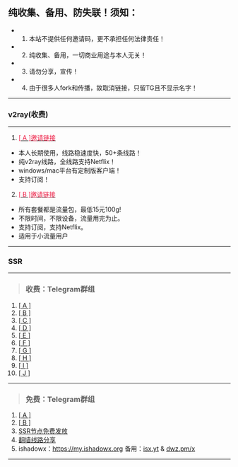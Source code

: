 ## 纯收集、备用、防失联！须知：   
- 1. 本站不提供任何邀请码，更不承担任何法律责任！       
- 2. 纯收集、备用，一切商业用途与本人无关！
- 3. 请勿分享，宣传！
- 4. 由于很多人fork和传播，故取消链接，只留TG且不显示名字！

---
### v2ray(收费) 
---
1. <a href="https://my.v2ray.life/aff.php?aff=3&gid=5" target="_blank"><span style="color:#ed1941;">[ A ]邀请链接</span></a> <!-- V2raypro -->  
- 本人长期使用，线路稳速度快，50+条线路！
- 纯v2ray线路，全线路支持Netflix！  
- windows/mac平台有定制版客户端！  
- 支持订阅！  

2. <a href="https://dally.me/aff.php?aff=415" target="_blank"><span style="color:#ed1941;">[ B ]邀请链接</span></a> <!-- Vetoo -->  
- 所有套餐都是流量包，最低15元100g!
- 不限时间，不限设备，流量用完为止。
- 支持订阅，支持Netflix。 
- 适用于小流量用户  

---
### SSR
---
> <h3>收费：Telegram群组</h3>     
1. <a href="https://t.me/huiyaossr" target="_blank">[ A ]</a> <!-- 辉耀网络 -->  
2. <a href="http://t.cn/AiNVEzXT" target="_blank">[ B ]</a> <!-- MySSR -->   
3. <a href="https://t.me/Yuntu_official" target="_blank">[ C ]</a> <!-- 云图小镇 -->      
4. <a href="https://t.me/liangchenyunss" target="_blank">[ D ]</a> <!-- 良辰云 --> 
5. <a href="https://t.me/joinchat/F2DfoU8y1aPT8xdTFJxNug" target="_blank">[ E ]</a> <!-- 东方网络 -->   
6. <a href="https://t.me/Frozensocks" target="_blank">[ F ]</a> <!-- Frozensocks -->   
7. <a href="https://t.me/sakura_cloud" target="_blank">[ G ]</a> <!-- 樱云 -->   
8. <a href="https://t.me/MdCloud" target="_blank">[ H ]</a> <!-- MENGDI-SS -->   
9. <a href="https://t.me/joinchat/LM3Mm061YantoLHzgOs41Q" target="_blank">[ I ]</a> <!-- WESTCLOUD(梦绘之旅) -->   
10. <a href="https://t.me/ssruSSR" target="_blank">[ J ]</a> <!-- 酸奶 -->   

---  

> <h3>免费：Telegram群组</h3>    
1. <a href="http://t.me/joinchat/F6lKrUMKir5N1xh-Bi3jBw" target="_blank">[ A ]</a> <!-- 免费EDU学术引擎 -->   
2. <a href="https://t.me/joinchat/HHeAr1ELdNEKXdOhr1yXkw" target="_blank">[ B ]</a> <!-- ssrshare -->  
3. <a href="https://t.me/SSRlist" target="_blank">SSR节点免费发放</a>  
4. <a href="https://t.me/vpnko" target="_blank">翻墙线路分享</a>   
5. ishadowx：<a href="https://free.ishadowx.org/" target="_blank">https://my.ishadowx.org</a> 备用：<a href="http://isx.yt" target="_blank">isx.yt</a> & <a href="http://dwz.pm/x" target="_blank">dwz.pm/x</a>     

---
